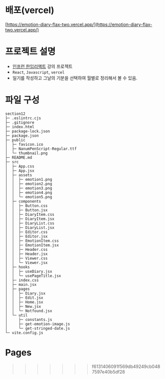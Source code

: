 # 배포(vercel)

[https://emotion-diary-flax-two.vercel.app/](https://emotion-diary-flax-two.vercel.app/)

# 프로젝트 설명

- [인프런 한입리액트](https://www.inflearn.com/course/%ED%95%9C%EC%9E%85-%EB%A6%AC%EC%95%A1%ED%8A%B8) 강의 프로젝트
- `React`, `Javascript`, `vercel`
- 일기를 작성하고 그날의 기분을 선택하여 월별로 정리해서 볼 수 있음.

# 파일 구성

```
section12
├─ .eslintrc.cjs
├─ .gitignore
├─ index.html
├─ package-lock.json
├─ package.json
├─ public
│  ├─ favicon.ico
│  ├─ NanumPenScript-Regular.ttf
│  └─ thumbnail.png
├─ README.md
├─ src
│  ├─ App.css
│  ├─ App.jsx
│  ├─ assets
│  │  ├─ emotion1.png
│  │  ├─ emotion2.png
│  │  ├─ emotion3.png
│  │  ├─ emotion4.png
│  │  └─ emotion5.png
│  ├─ components
│  │  ├─ Button.css
│  │  ├─ Button.jsx
│  │  ├─ DiaryItem.css
│  │  ├─ DiaryItem.jsx
│  │  ├─ DiaryList.css
│  │  ├─ DiaryList.jsx
│  │  ├─ Editor.css
│  │  ├─ Editor.jsx
│  │  ├─ EmotionItem.css
│  │  ├─ EmotionItem.jsx
│  │  ├─ Header.css
│  │  ├─ Header.jsx
│  │  ├─ Viewer.css
│  │  └─ Viewer.jsx
│  ├─ hooks
│  │  ├─ useDiary.jsx
│  │  └─ usePageTitle.jsx
│  ├─ index.css
│  ├─ main.jsx
│  ├─ pages
│  │  ├─ Diary.jsx
│  │  ├─ Edit.jsx
│  │  ├─ Home.jsx
│  │  ├─ New.jsx
│  │  └─ Notfound.jsx
│  └─ util
│     ├─ constants.js
│     ├─ get-emotion-image.js
│     └─ get-stringed-date.js
└─ vite.config.js

```

# Pages

> > > > > > > f6131406091f569db49249cb0487597e40b5df28
